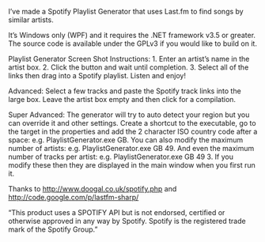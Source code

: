 I’ve made a Spotify Playlist Generator that uses Last.fm to find songs by similar artists.

It’s Windows only (WPF) and it requires the .NET framework v3.5 or greater. The source code is available under the GPLv3 if you would like to build on it.

Playlist Generator Screen Shot
Instructions:
	1.	Enter an artist’s name in the artist box.
	2.	Click the button and wait until completion.
	3.	Select all of the links then drag into a Spotify playlist.
Listen and enjoy!

Advanced: Select a few tracks and paste the Spotify track links into the large box. Leave the artist box empty and then click for a compilation.

Super Advanced: The generator will try to auto detect your region but you can override it and other settings. Create a shortcut to the executable, go to the target in the properties and add the 2 character ISO country code after a space: e.g. PlaylistGenerator.exe GB. You can also modify the maximum number of artists: e.g. PlaylistGenerator.exe GB 49. And even the maximum number of tracks per artist: e.g. PlaylistGenerator.exe GB 49 3. If you modify these then they are displayed in the main window when you first run it.

Thanks to http://www.doogal.co.uk/spotify.php and http://code.google.com/p/lastfm-sharp/

“This product uses a SPOTIFY API but is not endorsed, certified or otherwise approved in any way by Spotify. Spotify is the registered trade mark of the Spotify Group.”

